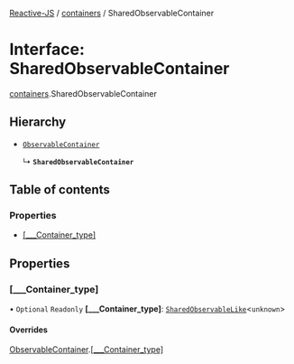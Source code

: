 [Reactive-JS](../README.md) / [containers](../modules/containers.md) / SharedObservableContainer

# Interface: SharedObservableContainer

[containers](../modules/containers.md).SharedObservableContainer

## Hierarchy

- [`ObservableContainer`](containers.ObservableContainer-1.md)

  ↳ **`SharedObservableContainer`**

## Table of contents

### Properties

- [[\_\_\_Container\_type]](containers.SharedObservableContainer-1.md#[___container_type])

## Properties

### [\_\_\_Container\_type]

• `Optional` `Readonly` **[\_\_\_Container\_type]**: [`SharedObservableLike`](types.SharedObservableLike.md)<`unknown`\>

#### Overrides

[ObservableContainer](containers.ObservableContainer-1.md).[[___Container_type]](containers.ObservableContainer-1.md#[___container_type])
